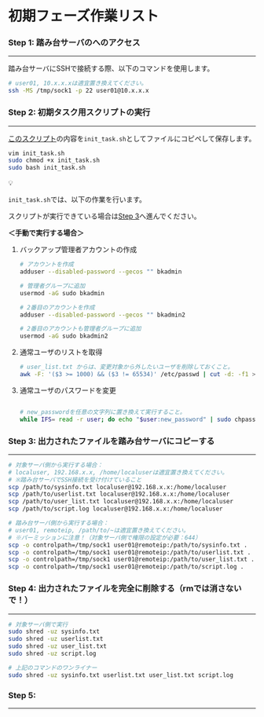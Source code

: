 # 初期フェーズ作業リスト

### **Step 1: 踏み台サーバのへのアクセス**

---

踏み台サーバにSSHで接続する際、以下のコマンドを使用します。

```bash
# user01, 10.x.x.xは適宜置き換えてください。
ssh -MS /tmp/sock1 -p 22 user01@10.x.x.x
```

### Step 2: 初期タスク用スクリプトの実行

---

[このスクリプト](./init_task.sh)の内容を`init_task.sh`としてファイルにコピペして保存します。

```bash
vim init_task.sh
sudo chmod +x init_task.sh
sudo bash init_task.sh
```

<aside>
💡

`init_task.sh`では、以下の作業を行います。

スクリプトが実行できている場合は[Step 3](#step-3-出力されたファイルを踏み台サーバにコピーする)へ進んでください。

</aside>

**＜手動で実行する場合＞**

1. バックアップ管理者アカウントの作成
    
    ```bash
    # アカウントを作成
    adduser --disabled-password --gecos "" bkadmin
    
    # 管理者グループに追加
    usermod -aG sudo bkadmin
    
    # 2番目のアカウントを作成
    adduser --disabled-password --gecos "" bkadmin2
    
    # 2番目のアカウントも管理者グループに追加
    usermod -aG sudo bkadmin2
    ```
    
2. 通常ユーザのリストを取得
    
    ```bash
    # user_list.txt からは、変更対象から外したいユーザを削除しておくこと。
    awk -F: '($3 >= 1000) && ($3 != 65534)' /etc/passwd | cut -d: -f1 > user_list.txt
    ```
    
3. 通常ユーザのパスワードを変更
    
    ```bash
    
    # new_passwordを任意の文字列に置き換えて実行すること。
    while IFS= read -r user; do echo "$user:new_password" | sudo chpasswd; done < user_list.txt
    ```
    

### Step 3: 出力**されたファイルを踏み台サーバにコピーする**

---

```bash
# 対象サーバ側から実行する場合：
# localuser, 192.168.x.x, /home/localuserは適宜置き換えてください。
# ※踏み台サーバでSSH接続を受け付けていること
scp /path/to/sysinfo.txt localuser@192.168.x.x:/home/localuser
scp /path/to/userlist.txt localuser@192.168.x.x:/home/localuser
scp /path/to/user_list.txt localuser@192.168.x.x:/home/localuser
scp /path/to/script.log localuser@192.168.x.x:/home/localuser

# 踏み台サーバ側から実行する場合：
# user01, remoteip, /path/to/~は適宜置き換えてください。
# ※パーミッションに注意！（対象サーバ側で権限の設定が必要：644）
scp -o controlpath=/tmp/sock1 user01@remoteip:/path/to/sysinfo.txt .
scp -o controlpath=/tmp/sock1 user01@remoteip:/path/to/userlist.txt .
scp -o controlpath=/tmp/sock1 user01@remoteip:/path/to/user_list.txt .
scp -o controlpath=/tmp/sock1 user01@remoteip:/path/to/script.log .
```

### Step 4: 出力されたファイルを完全に削除する（rmでは消さないで！）

---

```bash
# 対象サーバ側で実行
sudo shred -uz sysinfo.txt
sudo shred -uz userlist.txt
sudo shred -uz user_list.txt
sudo shred -uz script.log

# 上記のコマンドのワンライナー
sudo shred -uz sysinfo.txt userlist.txt user_list.txt script.log
```

### Step 5: 

---